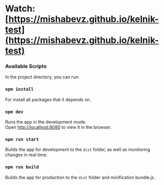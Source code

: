 # Watch: [https://mishabevz.github.io/kelnik-test](https://mishabevz.github.io/kelnik-test)

### Available Scripts

In the project directory, you can run:

### `npm install` 

For install all packages that it depends on.

### `npm dev`

Runs the app in the development mode.<br>
Open [http://localhost:8080](http://localhost:8080) to view it in the browser.


### `npm run start`

Builds the app for development to the `dist` folder, as well as monitoring changes in real time.<br>


### `npm run build`

Builds the app for production to the `dist` folder and minification bundle.js .<br>

